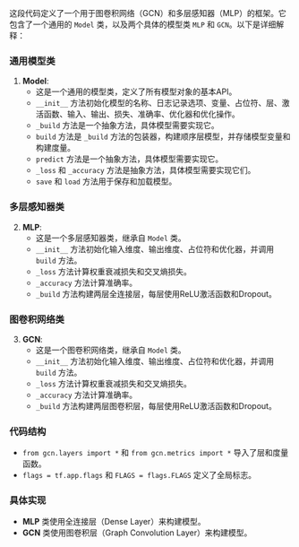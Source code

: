 这段代码定义了一个用于图卷积网络（GCN）和多层感知器（MLP）的框架。它包含了一个通用的 `Model` 类，以及两个具体的模型类 `MLP` 和 `GCN`。以下是详细解释：

### 通用模型类

1. **Model**:
    - 这是一个通用的模型类，定义了所有模型对象的基本API。
    - `__init__` 方法初始化模型的名称、日志记录选项、变量、占位符、层、激活函数、输入、输出、损失、准确率、优化器和优化操作。
    - `_build` 方法是一个抽象方法，具体模型需要实现它。
    - `build` 方法是 `_build` 方法的包装器，构建顺序层模型，并存储模型变量和构建度量。
    - `predict` 方法是一个抽象方法，具体模型需要实现它。
    - `_loss` 和 `_accuracy` 方法是抽象方法，具体模型需要实现它们。
    - `save` 和 `load` 方法用于保存和加载模型。

### 多层感知器类

2. **MLP**:
    - 这是一个多层感知器类，继承自 `Model` 类。
    - `__init__` 方法初始化输入维度、输出维度、占位符和优化器，并调用 `build` 方法。
    - `_loss` 方法计算权重衰减损失和交叉熵损失。
    - `_accuracy` 方法计算准确率。
    - `_build` 方法构建两层全连接层，每层使用ReLU激活函数和Dropout。

### 图卷积网络类

3. **GCN**:
    - 这是一个图卷积网络类，继承自 `Model` 类。
    - `__init__` 方法初始化输入维度、输出维度、占位符和优化器，并调用 `build` 方法。
    - `_loss` 方法计算权重衰减损失和交叉熵损失。
    - `_accuracy` 方法计算准确率。
    - `_build` 方法构建两层图卷积层，每层使用ReLU激活函数和Dropout。

### 代码结构

- `from gcn.layers import *` 和 `from gcn.metrics import *` 导入了层和度量函数。
- `flags = tf.app.flags` 和 `FLAGS = flags.FLAGS` 定义了全局标志。

### 具体实现

- **MLP** 类使用全连接层（Dense Layer）来构建模型。
- **GCN** 类使用图卷积层（Graph Convolution Layer）来构建模型。
